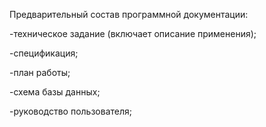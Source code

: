 Предварительный состав программной документации: 

-техническое задание (включает описание применения); 

-спецификация; 

-план работы; 

-схема базы данных; 

-руководство пользователя; 
